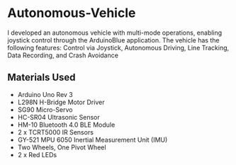 # Autonomous-Vehicle
I developed an autonomous vehicle with multi-mode operations, enabling joystick control through the ArduinoBlue application. The vehicle has the following features: Control via Joystick, Autonomous Driving, Line Tracking, Data Recording, and Crash Avoidance

## Materials Used
- Arduino Uno Rev 3
- L298N H-Bridge Motor Driver
- SG90 Micro-Servo
- HC-SR04 Ultrasonic Sensor
- HM-10 Bluetooth 4.0 BLE Module
- 2 x TCRT5000 IR Sensors
- GY-521 MPU 6050 Inertial Measurement Unit (IMU)
- Two Wheels, One Pivot Wheel
- 2 x Red LEDs
